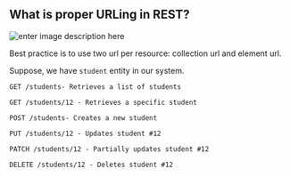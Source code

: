 ## What is proper URLing in REST?
![enter image description here](https://img.shields.io/badge/Source-CHI%20Software-blue.svg)

Best practice is to use two url per resource: collection url and element url.

Suppose, we have `student` entity in our system.

    GET /students- Retrieves a list of students
    
    GET /students/12 - Retrieves a specific student
    
    POST /students- Creates a new student
    
    PUT /students/12 - Updates student #12
    
    PATCH /students/12 - Partially updates student #12
    
    DELETE /students/12 - Deletes student #12

